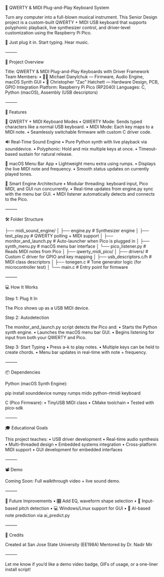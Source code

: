 🎹 QWERTY & MIDI Plug-and-Play Keyboard System

Turn any computer into a full-blown musical instrument.
This Senior Design project is a custom-built QWERTY + MIDI USB keyboard that supports polyphonic playback, live synthesizer control, and driver-level customization using the Raspberry Pi Pico.

🔌 Just plug it in. Start typing. Hear music.

⸻

🔧 Project Overview

Title: QWERTY & MIDI Plug-and-Play Keyboards with Driver Framework
Team Members:
	•	👨‍💻 Michael Danylchuk — Firmware, Audio Engine, macOS Synth GUI
	•	🔩 Christopher “Zac” Hatchett — Hardware Design, PCB, GPIO Integration
Platform: Raspberry Pi Pico (RP2040)
Languages: C, Python (macOS), Assembly (USB descriptors)

⸻

🚀 Features

🎼 QWERTY + MIDI Keyboard Modes
	•	QWERTY Mode: Sends typed characters like a normal USB keyboard.
	•	MIDI Mode: Each key maps to a MIDI note.
	•	Seamlessly switchable firmware with custom C driver code.

🔊 Real-Time Sound Engine
	•	Pure Python synth with live playback via sounddevice.
	•	Polyphonic: Hold and mix multiple keys at once.
	•	Timeout-based sustain for natural release.

🍎 macOS Menu Bar App
	•	Lightweight menu extra using rumps.
	•	Displays the live MIDI note and frequency.
	•	Smooth status updates on currently played tones.

🧠 Smart Engine Architecture
	•	Modular threading: keyboard input, Pico MIDI, and GUI run concurrently.
	•	Real-time updates from engine.py sync with the menu bar GUI.
	•	MIDI listener automatically detects and connects to the Pico.

⸻

🛠️ Folder Structure

├── midi_sound_engine/
│   ├── engine.py              # Synthesizer engine
│   ├── test_play.py           # QWERTY polling + MIDI support
│   ├── monitor_and_launch.py  # Auto-launcher when Pico is plugged in
│   ├── synth_menu.py          # macOS menu bar interface
│   └── pico_listener.py       # Reads MIDI notes from Pico
│
├── qwerty_midi_pico/
│   ├── drivers/               # Custom C driver for GPIO and key mapping
│   ├── usb_descriptors.c/h    # MIDI class descriptors
│   ├── tonegen.c              # Tone generator logic (for microcontroller test)
│   └── main.c                 # Entry point for firmware



⸻

💻 How It Works

Step 1: Plug It In

The Pico shows up as a USB MIDI device.

Step 2: Autodetection

The monitor_and_launch.py script detects the Pico and:
	•	Starts the Python synth engine.
	•	Launches the macOS menu bar GUI.
	•	Begins listening for input from both your QWERTY and Pico.

Step 3: Start Typing
	•	Press a–k to play notes.
	•	Multiple keys can be held to create chords.
	•	Menu bar updates in real-time with note + frequency.

⸻

📦 Dependencies

Python (macOS Synth Engine):

pip install sounddevice numpy rumps mido python-rtmidi keyboard

C (Pico Firmware):
	•	TinyUSB MIDI class
	•	CMake toolchain
	•	Tested with pico-sdk

⸻

🎓 Educational Goals

This project teaches:
	•	USB driver development
	•	Real-time audio synthesis
	•	Multi-threaded design
	•	Embedded systems integration
	•	Cross-platform MIDI support
	•	GUI development for embedded interfaces

⸻

📽️ Demo

Coming Soon: Full walkthrough video + live sound demo.

⸻

🧠 Future Improvements
	•	🎛️ Add EQ, waveform shape selection
	•	🎤 Input-based pitch detection
	•	💻 Windows/Linux support for GUI
	•	🧪 AI-based note prediction via ai_predict.py

⸻

🤝 Credits

Created at San Jose State University (EE198A)
Mentored by Dr. Nadir Mir

⸻

Let me know if you’d like a demo video badge, GIFs of usage, or a one-liner install script!